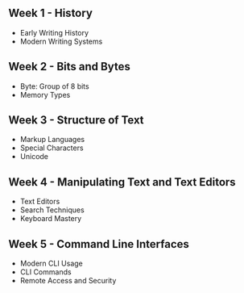 ## Week 1 - History
- Early Writing History
- Modern Writing Systems
## Week 2 - Bits and Bytes
- Byte: Group of 8 bits
- Memory Types
## Week 3 - Structure of Text
- Markup Languages
- Special Characters
- Unicode
## Week 4 - Manipulating Text and Text Editors
- Text Editors
- Search Techniques
- Keyboard Mastery
## Week 5 - Command Line Interfaces
- Modern CLI Usage
- CLI Commands
- Remote Access and Security
